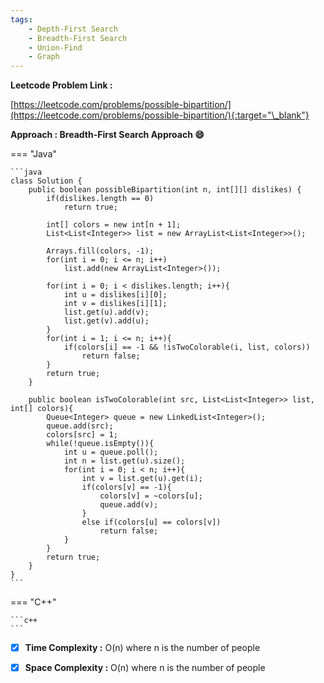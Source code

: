 ```yaml
---
tags:
    - Depth-First Search
    - Breadth-First Search
    - Union-Find
    - Graph
---
```


**Leetcode Problem Link :**

[https://leetcode.com/problems/possible-bipartition/](https://leetcode.com/problems/possible-bipartition/){:target="\_blank"}

**Approach : Breadth-First Search Approach :smile:**

=== "Java"

    ```java
    class Solution {
        public boolean possibleBipartition(int n, int[][] dislikes) {
            if(dislikes.length == 0)
                return true;

            int[] colors = new int[n + 1];
            List<List<Integer>> list = new ArrayList<List<Integer>>();

            Arrays.fill(colors, -1);
            for(int i = 0; i <= n; i++)
                list.add(new ArrayList<Integer>());

            for(int i = 0; i < dislikes.length; i++){
                int u = dislikes[i][0];
                int v = dislikes[i][1];
                list.get(u).add(v);
                list.get(v).add(u);
            }
            for(int i = 1; i <= n; i++){
                if(colors[i] == -1 && !isTwoColorable(i, list, colors))
                    return false;
            }
            return true;
        }

        public boolean isTwoColorable(int src, List<List<Integer>> list, int[] colors){
            Queue<Integer> queue = new LinkedList<Integer>();
            queue.add(src);
            colors[src] = 1;
            while(!queue.isEmpty()){
                int u = queue.poll();
                int n = list.get(u).size();
                for(int i = 0; i < n; i++){
                    int v = list.get(u).get(i);
                    if(colors[v] == -1){
                        colors[v] = ~colors[u];
                        queue.add(v);
                    }
                    else if(colors[u] == colors[v])
                        return false;
                }
            }
            return true;
        }
    }
    ```

=== "C++"

    ```c++
    ```

-   [x] **Time Complexity :** O(n) where n is the number of people

-   [x] **Space Complexity :** O(n) where n is the number of people
